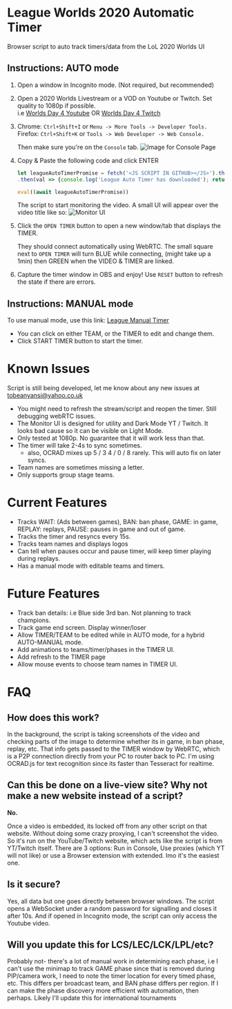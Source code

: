 # League Worlds 2020 Automatic Timer

Browser script to auto track timers/data from the LoL 2020 Worlds UI
## Instructions: AUTO mode
1) Open a window in Incognito mode. (Not required, but recommended)

2) Open a 2020 Worlds Livestream or a VOD on Youtube or Twitch. Set quality to 1080p if possible.  
	i.e [Worlds Day 4 Youtube](https://www.youtube.com/watch?v=yrbdT8JWpgc) OR [Worlds Day 4 Twitch](https://www.twitch.tv/videos/762126944)

3) Chrome:  `Ctrl+Shift+I` 	or 	`Menu -> More Tools -> Developer Tools.`  
Firefox:    `Ctrl+Shift+K` 	or 	`Tools -> Web Developer -> Web Console.`

	Then make sure you're on the `Console` tab.
![Image for Console Page]()

4) Copy & Paste the following code and click ENTER
	```javascript
	let leagueAutoTimerPromise = fetch('<JS SCRIPT IN GITHUB></JS>').then(resp => resp.text())
	.then(val => {console.log('League Auto Timer has downloaded'); return val;} )

	eval((await leagueAutoTimerPromise))
	```
	
    The script to start monitoring the video. A small UI will appear over the video title like so:
	![Monitor UI]()

5) Click the `OPEN TIMER` button to open a new window/tab that displays the TIMER. 

	They should connect automatically using WebRTC. The small square next to `OPEN TIMER` will turn BLUE while connecting, (might take up a 1min) then GREEN when the VIDEO & TIMER are linked. 

6) Capture the timer window in OBS and enjoy! Use `RESET` button to refresh the state if there are errors.

## Instructions: MANUAL mode
To use manual mode, use this link: [League Manual Timer]()

- You can click on either TEAM, or the TIMER to edit and change them.
- Click START TIMER button to start the timer. 

# Known Issues
Script is still being developed, let me know about any new issues at tobeanyansi@yahoo.co.uk

- You might need to refresh the stream/script and reopen the timer. Still debugging webRTC issues.
- The Monitor UI is designed for utility and Dark Mode YT / Twitch. It looks bad cause so it can be visible on Light Mode.
- Only tested at 1080p. No guarantee that it will work less than that.
- The timer will take 2-4s to sync sometimes.
	- also, OCRAD mixes up 5 / 3	 4 / 0 / 8 rarely. This will auto fix on later syncs.
- Team names are sometimes missing a letter.
- Only supports group stage teams.

# Current Features
- Tracks WAIT: (Ads between games), BAN: ban phase, GAME: in game, REPLAY: replays, PAUSE: pauses in game and out of game.
- Tracks the timer and resyncs every 15s.
- Tracks team names and displays logos
- Can tell when pauses occur and pause timer, will keep timer playing during replays.
- Has a manual mode with editable teams and timers.

# Future Features
- Track ban details: i.e Blue side 3rd ban. Not planning to track champions.
- Track game end screen. Display winner/loser
- Allow TIMER/TEAM to be edited while in AUTO mode, for a hybrid AUTO-MANUAL mode.
- Add animations to teams/timer/phases in the TIMER UI.
- Add refresh to the TIMER page
- Allow mouse events to choose team names in TIMER UI.

# FAQ
## How does this work?
In the background, the script is taking screenshots of the video and checking parts of the image to determine whether its in game, in ban phase, replay, etc. That info gets passed to the TIMER window by WebRTC, which is a P2P connection directly from your PC to router back to PC. I'm using OCRAD.js for text recognition since its faster than Tesseract for realtime.

## Can this be done on a live-view site? Why not make a new website instead of a script?
**No.**

Once a video is embedded, its locked off from any other script on that website. Without doing some crazy proxying, I can't screenshot the video. So it's run on the YouTube/Twitch website, which acts like the script is from YT/Twitch itself.
There are 3 options: Run in Console, Use proxies (which YT will not like) or use a Browser extension with extended. Imo it's the easiest one.

## Is it secure?
Yes, all data but one goes directly between browser windows. The script opens a WebSocket under a random password for signalling and closes it after 10s. And if opened in Incognito mode, the script can only access the Youtube video. 

## Will you update this for LCS/LEC/LCK/LPL/etc?
Probably not- there's a lot of manual work in determining each phase, i.e I can't use the minimap to track GAME phase since that is removed during PIP/camera work, I need to note the timer location for every timed phase, etc. This differs per broadcast team, and BAN phase differs per region. If I can make the phase discovery more efficient with automation, then perhaps. Likely I'll update this for international tournaments